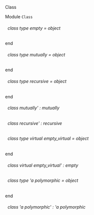 Class

 Module `Class`
<a id="class-type-empty"></a>
###### &nbsp; class type  empty = object
end



<a id="class-type-mutually"></a>
###### &nbsp; class type  mutually = object
end



<a id="class-type-recursive"></a>
###### &nbsp; class type  recursive = object
end



<a id="class-mutually'"></a>
###### &nbsp; class  mutually' : mutually



<a id="class-recursive'"></a>
###### &nbsp; class  recursive' : recursive



<a id="class-type-empty_virtual"></a>
###### &nbsp; class type virtual  empty_virtual = object
end



<a id="class-empty_virtual'"></a>
###### &nbsp; class virtual  empty_virtual' : empty



<a id="class-type-polymorphic"></a>
###### &nbsp; class type 'a polymorphic = object
end



<a id="class-polymorphic'"></a>
###### &nbsp; class 'a polymorphic' : 'a polymorphic

